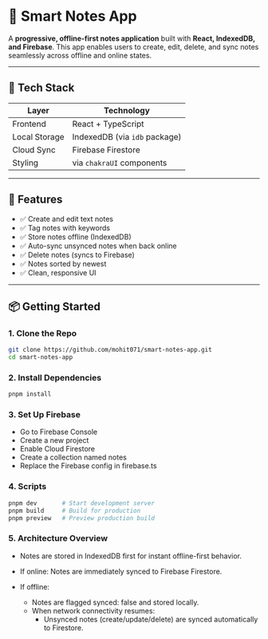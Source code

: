 # 📝 Smart Notes App

A **progressive, offline-first notes application** built with **React, IndexedDB, and Firebase**. This app enables users to create, edit, delete, and sync notes seamlessly across offline and online states.

---

## 🔧 Tech Stack

| Layer         | Technology                    |
| ------------- | ----------------------------- |
| Frontend      | React + TypeScript            |
| Local Storage | IndexedDB (via `idb` package) |
| Cloud Sync    | Firebase Firestore            |
| Styling       | via `chakraUI` components     |

---

## 🚀 Features

- ✅ Create and edit text notes
- ✅ Tag notes with keywords
- ✅ Store notes offline (IndexedDB)
- ✅ Auto-sync unsynced notes when back online
- ✅ Delete notes (syncs to Firebase)
- ✅ Notes sorted by newest
- ✅ Clean, responsive UI

---

## 📦 Getting Started

### 1. Clone the Repo

```bash
git clone https://github.com/mohit071/smart-notes-app.git
cd smart-notes-app
```

### 2. Install Dependencies

```bash
pnpm install
```

### 3. Set Up Firebase

- Go to Firebase Console
- Create a new project
- Enable Cloud Firestore
- Create a collection named notes
- Replace the Firebase config in firebase.ts

### 4. Scripts

```bash
pnpm dev       # Start development server
pnpm build     # Build for production
pnpm preview   # Preview production build
```

### 5. Architecture Overview

- Notes are stored in IndexedDB first for instant offline-first behavior.

- If online:
  Notes are immediately synced to Firebase Firestore.

- If offline:
  - Notes are flagged synced: false and stored locally.
  - When network connectivity resumes:
    - Unsynced notes (create/update/delete) are synced automatically to Firestore.
